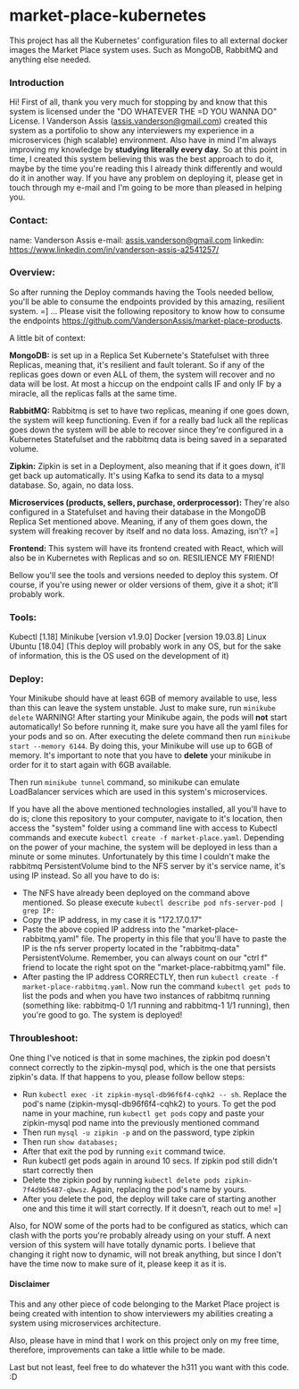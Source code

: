 # market-place-kubernetes
This project has all the Kubernetes' configuration files to all external docker images the Market Place system uses. Such as MongoDB, RabbitMQ and anything else needed.

### Introduction
Hi! First of all, thank you very much for stopping by and know that this system is licensed under the "DO WHATEVER THE =D YOU WANNA DO" License. 
I Vanderson Assis (assis.vanderson@gmail.com) created this system as a portifolio to show any interviewers my experience in a microservices (high scalable) environment. Also have in mind I'm always 
improving my knowledge by <b>studying literally every day</b>. So at this point in time, I created this system believing this was the best approach to do it, maybe by the time you're reading this I 
already think differently and would do it in another way. If you have any problem on deploying it, please get in touch through my e-mail and I'm going to be more than pleased in helping you.

### Contact:
  name: Vanderson Assis
  e-mail: assis.vanderson@gmail.com
  linkedin: https://www.linkedin.com/in/vanderson-assis-a2541257/

### Overview:
So after running the Deploy commands having the Tools needed bellow, you'll be able to consume the endpoints provided by this amazing, resilient system. =] ...
Please visit the following repository to know how to consume the endpoints https://github.com/VandersonAssis/market-place-products.

A little bit of context:

<b>MongoDB:</b> is set up in a Replica Set Kubernete's Statefulset with three Replicas, meaning that, it's resilient and fault tolerant. So if any of the replicas 
		 goes down or even ALL of them, the system will recover and no data will be lost. At most a hiccup on the endpoint calls IF and only IF by a miracle, 
		 all the replicas falls at the same time.

<b>RabbitMQ:</b> Rabbitmq is set to have two replicas, meaning if one goes down, the system will keep functioning. Even if for a really bad luck all the replicas goes down 
		  the system will be able to recover since they're configured in a Kubernetes Statefulset and the rabbitmq data is being saved in a separated volume.

<b>Zipkin:</b> Zipkin is set in a Deployment, also meaning that if it goes down, it'll get back up automatically. It's using Kafka to send its data to a mysql database. 
		So, again, no data loss.

<b>Microservices (products, sellers, purchase, orderprocessor):</b> They're also configured in a Statefulset and having their database in the MongoDB Replica Set mentioned above.
															 Meaning, if any of them goes down, the system will freaking recover by itself and no data loss. Amazing, isn't? =]

<b>Frontend:</b> This system will have its frontend created with React, which will also be in Kubernetes with Replicas and so on. RESILIENCE MY FRIEND!

Bellow you'll see the tools and versions needed to deploy this system. Of course, if you're using newer or older versions of them, give it a shot; it'll probably work.
### Tools:
Kubectl [1.18]
Minikube [version v1.9.0]
Docker [version 19.03.8]
Linux Ubuntu [18.04] (This deploy will probably work in any OS, but for the sake of information, this is the OS used on the development of it)

### Deploy:
Your Minikube should have at least 6GB of memory available to use, less than this can leave the system unstable. Just to make sure, run `minikube delete` WARNING! After starting your Minikube 
again, the pods will <b>not</b> start automatically! So before running it, make sure you have all the yaml files for your pods and so on.
After executing the delete command then run `minikube start --memory 6144`. By doing this, your Minikube will use up to 6GB of memory. It's important to note that you have to 
<b>delete</b> your minikube in order for it to start again with 6GB available.

Then run `minikube tunnel` command, so minikube can emulate LoadBalancer services which are used in this system's microservices.

If you have all the above mentioned technologies installed, all you'll have to do is; clone this repository to your computer, navigate to it's location, then access the "system" folder using a command line with access 
to Kubectl commands and execute `kubectl create -f market-place.yaml`. Depending on the power of your machine, the system will be deployed in less than a minute or some minutes.
Unfortunately by this time I couldn't make the rabbitmq PersistentVolume bind to the NFS server by it's service name, it's using IP instead. So all you have to do is:
- The NFS have already been deployed on the command above mentioned. So please execute `kubectl describe pod nfs-server-pod | grep IP:`
- Copy the IP address, in my case it is "172.17.0.17"
- Paste the above copied IP address into the "market-place-rabbitmq.yaml" file. The property in this file that you'll have to paste the IP is the nfs server property located in 
the "rabbitmq-data" PersistentVolume. Remember, you can always count on our "ctrl f" friend to locate the right spot on the "market-place-rabbitmq.yaml" file.
- After pasting the IP address CORRECTLY, then run `kubectl create -f market-place-rabbitmq.yaml`. Now run the command `kubectl get pods` to list the pods and when you 
 have two instances of rabbitmq running (something like: rabbitmq-0 1/1 running and rabbitmq-1 1/1 running), then you're good to go. The system is deployed!
  
### Throubleshoot:
One thing I've noticed is that in some machines, the zipkin pod doesn't connect correctly to the zipkin-mysql pod, which is the one that persists zipkin's data. If that happens to you, 
please follow bellow steps:
- Run `kubectl exec -it zipkin-mysql-db96f6f4-cqhk2 -- sh`. Replace the pod's name (zipkin-mysql-db96f6f4-cqhk2) to yours. To get the pod name in your machine, run `kubectl get pods` 
  copy and paste your zipkin-mysql pod name into the previously mentioned command
- Then run `mysql -u zipkin -p` and on the password, type zipkin
- Then run `show databases;`
- After that exit the pod by running `exit` command twice.
- Run kubectl get pods again in around 10 secs. If zipkin pod still didn't start correctly then
- Delete the zipkin pod by running `kubectl delete pods zipkin-7f4d9b5487-qbwsz`. Again, replacing the pod's name by yours.
- After you delete the pod, the deploy will take care of starting another one and this time it will start correctly. If it doesn't, reach out to me! =]

Also, for NOW some of the ports had to be configured as statics, which can clash with the ports you're probably already using on your stuff. A next version of this system will have totally dynamic ports. 
I believe that changing it right now to dynamic, will not break anything, but since I don't have the time now to make sure of it, please keep it as it is.

#### Disclaimer
This and any other piece of code belonging to the Market Place project is 
being created with intention to show interviewers my abilities creating 
a system using microservices architecture.

Also, please have in mind that 
I work on this project only on my free time, therefore, improvements can take a little while to be made.

Last but not least, feel free to do whatever the h311 you want with this code. :D
